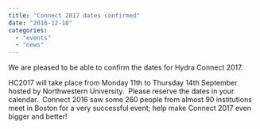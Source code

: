 ```yaml
---
title: "Connect 2017 dates confirmed"
date: "2016-12-18"
categories: 
  - "events"
  - "news"
---
```


We are pleased to be able to confirm the dates for Hydra Connect 2017.

HC2017 will take place from Monday 11th to Thursday 14th September hosted by Northwestern University.  Please reserve the dates in your calendar.  Connect 2016 saw some 260 people from almost 90 institutions meet in Boston for a very successful event; help make Connect 2017 even bigger and better!
